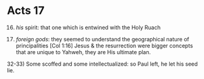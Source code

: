 # Acts 17


16) _his_ spirit: that one which is entwined with the Holy Ruach


18) _foreign gods_: they seemed to understand the geographical nature of principalities [Col 1:16]
Jesus & the resurrection were bigger concepts that are unique to Yahweh, they are His ultimate plan.


32-33) Some scoffed and some intellectualized: so Paul left, he let his seed lie.
